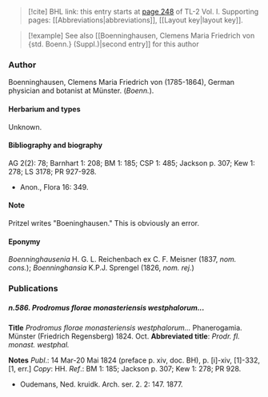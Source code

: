 > [!cite] BHL link: this entry starts at [page 248](https://www.biodiversitylibrary.org/item/103414#page/296/mode/1up) of TL-2 Vol. I.
> Supporting pages: [[Abbreviations|abbreviations]], [[Layout key|layout key]].

> [!example] See also [[Boenninghausen, Clemens Maria Friedrich von {std. Boenn.} (Suppl.)|second entry]] for this author

### Author

Boenninghausen, Clemens Maria Friedrich von (1785-1864), German physician and botanist at Münster. (*Boenn.*).

#### Herbarium and types

Unknown.

#### Bibliography and biography

AG 2(2): 78; Barnhart 1: 208; BM 1: 185; CSP 1: 485; Jackson p. 307; Kew 1: 278; LS 3178; PR 927-928.
- Anon., Flora 16: 349.

#### Note

Pritzel writes "Boeninghausen." This is obviously an error.

#### Eponymy

*Boenninghausenia* H. G. L. Reichenbach ex C. F. Meisner (1837, *nom. cons.*); *Boenninghansia* K.P.J. Sprengel (1826, *nom. rej.*)

### Publications

##### n.586. Prodromus florae monasteriensis westphalorum...

**Title**
*Prodromus florae monasteriensis westphalorum...* Phanerogamia. Münster (Friedrich Regensberg) 1824. Oct.
**Abbreviated title**: *Prodr. fl. monast. westphal.*

**Notes**
*Publ*.: 14 Mar-20 Mai 1824 (preface p. xiv, doc. BH), p. \[i\]-xiv, \[1\]-332, \[1, err.\] *Copy*: HH.
*Ref*.: BM 1: 185; Jackson p. 307; Kew 1: 278; PR 928.
- Oudemans, Ned. kruidk. Arch. ser. 2. 2: 147. 1877.

